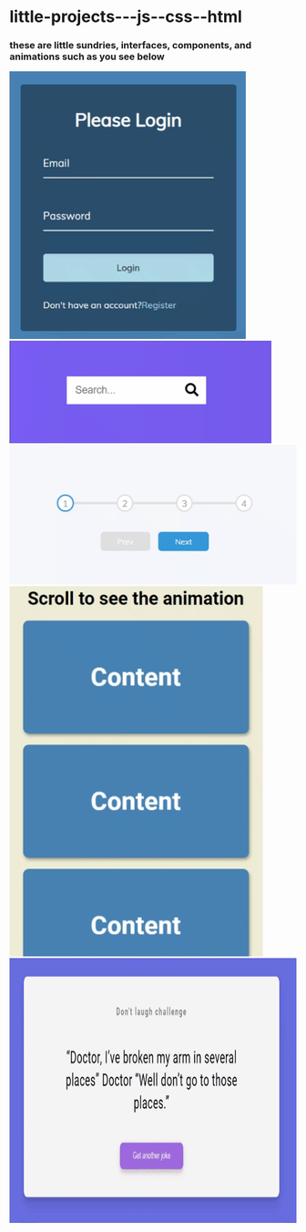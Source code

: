 # little-projects---js--css--html

### these are little sundries, interfaces, components, and animations such as you see below

<img align="" alt="GIF" src="https://github.com/i-doshechnikow/little-projects---js--css--html/blob/master/form%20animation/login%20form.gif?raw=true" width="415" height="470" />
<img align="" alt="GIF" src="https://github.com/i-doshechnikow/little-projects---js--css--html/blob/master/hidden%20search/hidden%20search.gif?raw=true" width="460" height="180" />
<img align="" alt="GIF" src="https://github.com/i-doshechnikow/little-projects---js--css--html/blob/master/progress%20step/progress%20step.gif?raw=true" width="510" height="245" />
<img align="" alt="GIF" src="https://github.com/i-doshechnikow/little-projects---js--css--html/blob/master/scroll%20animation/scroll%20animation.gif?raw=true" width="445" height="650" />
<img align="" alt="GIF" src="https://github.com/i-doshechnikow/little-projects---js--css--html/blob/master/dad%20jokes/dad%20jokes.gif?raw=true" width="900" height="465" />
